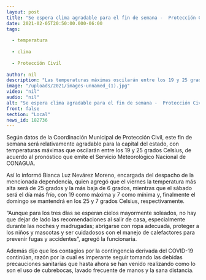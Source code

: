 ```yaml
---
layout: post
title: "Se espera clima agradable para el fin de semana -  Protección Civil Municipal"
date: 2021-02-05T20:50:00.000-06:00
tags:
  
  - temperatura
  
  - clima
  
  - Protección Civil
  
author: nil
description: "Las temperaturas máximas oscilarán entre los 19 y 25 grados Celsius"
image: "/uploads/2021/images-unnamed_(1).jpg"
video: "nil"
audio: "nil"
alt: "Se espera clima agradable para el fin de semana -  Protección Civil Municipal"
front: false
section: "Local"
news_id: 182736
---
```


Según datos de la Coordinación Municipal de Protección Civil, este fin de semana será relativamente agradable para la capital del estado, con temperaturas máximas que oscilarán entre los 19 y 25 grados Celsius, de acuerdo al pronóstico que emite el Servicio Meteorológico Nacional de CONAGUA.

Así lo informó Bianca Luz Nevárez Moreno, encargada del despacho de la mencionada dependencia, quien agregó que el viernes la temperatura más alta será de 25 grados y la más baja de 6 grados, mientras que el sábado será el día más frío, con 19 como máxima y 7 como mínima y, finalmente el domingo se mantendrá en los 25 y 7 grados Celsius, respectivamente.

“Aunque para los tres días se esperan cielos mayormente soleados, no hay que dejar de lado las recomendaciones al salir de casa, especialmente durante las noches y madrugadas; abrigarse con ropa adecuada, proteger a los niños y mascotas y ser cuidadosos con el manejo de calefactores para prevenir fugas y accidentes”, agregó la funcionaria.

Además dijo que los contagios por la contingencia derivada del COVID-19 continúan, razón por la cual es imperante seguir tomando las debidas precauciones sanitarias que hasta ahora se han venido realizando como lo son el uso de cubrebocas, lavado frecuente de manos y la sana distancia.